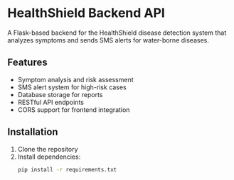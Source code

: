# HealthShield Backend API

A Flask-based backend for the HealthShield disease detection system that analyzes symptoms and sends SMS alerts for water-borne diseases.

## Features

- Symptom analysis and risk assessment
- SMS alert system for high-risk cases
- Database storage for reports
- RESTful API endpoints
- CORS support for frontend integration

## Installation

1. Clone the repository
2. Install dependencies:
   ```bash
   pip install -r requirements.txt